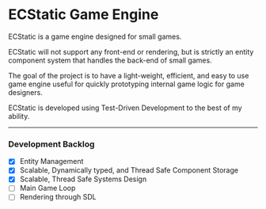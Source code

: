 # ECStatic Game Engine
ECStatic is a game engine designed for small games.

ECStatic will not support any front-end or rendering, but is strictly an entity component system that handles the back-end of small games.

The goal of the project is to have a light-weight, efficient, and easy to use game engine useful for quickly prototyping internal game logic for game designers.

ECStatic is developed using Test-Driven Development to the best of my ability.

---
### Development Backlog
- [x] Entity Management
- [x] Scalable, Dynamically typed, and Thread Safe Component Storage
- [x] Scalable, Thread Safe Systems Design
- [ ] Main Game Loop
- [ ] Rendering through SDL
